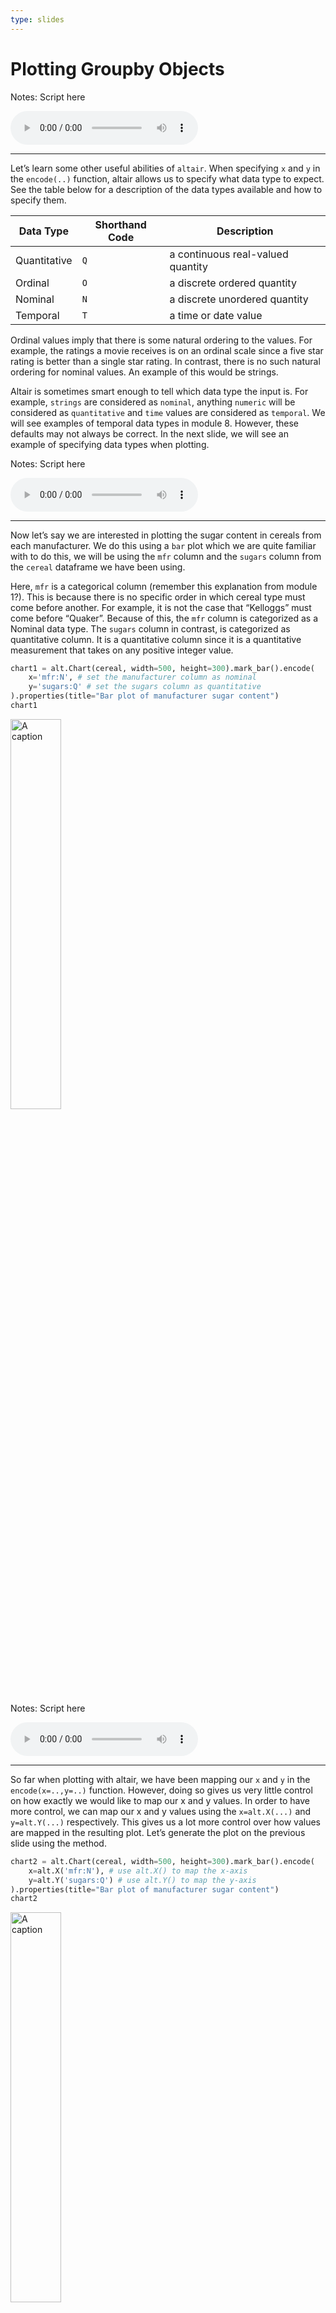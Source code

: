 ```yaml
---
type: slides
---
```


# Plotting Groupby Objects

Notes: Script here

<html>

<audio controls >

<source src="/placeholder_audio.mp3" />

</audio>

</html>

---

Let’s learn some other useful abilities of `altair`. When specifying `x`
and `y` in the `encode(..)` function, altair allows us to specify what
data type to expect. See the table below for a description of the data
types available and how to specify them.

| Data Type    | Shorthand Code | Description                       |
| ------------ | -------------- | --------------------------------- |
| Quantitative | `Q`            | a continuous real-valued quantity |
| Ordinal      | `O`            | a discrete ordered quantity       |
| Nominal      | `N`            | a discrete unordered quantity     |
| Temporal     | `T`            | a time or date value              |

Ordinal values imply that there is some natural ordering to the values.
For example, the ratings a movie receives is on an ordinal scale since a
five star rating is better than a single star rating. In contrast, there
is no such natural ordering for nominal values. An example of this would
be strings.

Altair is sometimes smart enough to tell which data type the input is.
For example, `strings` are considered as `nominal`, anything `numeric`
will be considered as `quantitative` and `time` values are considered as
`temporal`. We will see examples of temporal data types in module 8.
However, these defaults may not always be correct. In the next slide, we
will see an example of specifying data types when plotting.

Notes: Script here

<html>

<audio controls >

<source src="/placeholder_audio.mp3" />

</audio>

</html>

---

Now let’s say we are interested in plotting the sugar content in cereals
from each manufacturer. We do this using a `bar` plot which we are quite
familiar with to do this, we will be using the `mfr` column and the
`sugars` column from the `cereal` dataframe we have been using.

Here, `mfr` is a categorical column (remember this explanation from
module 1?). This is because there is no specific order in which cereal
type must come before another. For example, it is not the case that
“Kelloggs” must come before “Quaker”. Because of this, the `mfr`
column is categorized as a Nominal data type. The `sugars` column in
contrast, is categorized as quantitative column. It is a quantitative
column since it is a quantitative measurement that takes on any positive
integer value.

``` python
chart1 = alt.Chart(cereal, width=500, height=300).mark_bar().encode(
    x='mfr:N', # set the manufacturer column as nominal
    y='sugars:Q' # set the sugars column as quantitative
).properties(title="Bar plot of manufacturer sugar content")
chart1
```
<img src="/module2/chart1.png" alt="A caption" width="40%" />

Notes: Script here

<html>

<audio controls >

<source src="/placeholder_audio.mp3" />

</audio>

</html>

---

So far when plotting with altair, we have been mapping our `x` and `y`
in the `encode(x=..,y=..)` function. However, doing so gives us very
little control on how exactly we would like to map our x and y values.
In order to have more control, we can map our x and y values using the
`x=alt.X(...)` and `y=alt.Y(...)` respectively. This gives us a lot more
control over how values are mapped in the resulting plot. Let’s generate
the plot on the previous slide using the method.

``` python
chart2 = alt.Chart(cereal, width=500, height=300).mark_bar().encode(
    x=alt.X('mfr:N'), # use alt.X() to map the x-axis
    y=alt.Y('sugars:Q') # use alt.Y() to map the y-axis
).properties(title="Bar plot of manufacturer sugar content")
chart2
```
<img src="/module2/chart2.png" alt="A caption" width="40%" />

Notes: Script here

<html>

<audio controls >

<source src="/placeholder_audio.mp3" />

</audio>

</html>

---

Another interesting thing we can do with this new syntax is change the
number of `bins` when generating a bar plot. Having control over the
number of bins in a bar plot may help to make visualization easier which
will make the plots easier to digest. If we wanted to change the number
of bins, we can use the `bin=alt.Bin(maxbins=..)` in `alt.X()` to set a
value for the number of bins. For example, we can generate a bar plot of
the `calories` column in the cereal dataframe and set the number of bins
to `50` by setting `bin=alt.Bin(maxbins=50)`.

``` python
chart3 = alt.Chart(cereal, width=500, height=300).mark_bar().encode(
    x=alt.X('calories:Q', bin=alt.Bin(maxbins=50)), # set max number of bins to 50
    y=alt.Y('count():Q')
).properties(title="Bar plot of cereal calory content")
chart3
```
<img src="/module2/chart3.png" alt="A caption" width="40%" />

Notes: Script here

<html>

<audio controls >

<source src="/placeholder_audio.mp3" />

</audio>

</html>

---

The `x` and `y` labels from the bar plot on the previous slide are not
very informative. Luckily, using the same syntax, we can set custom axis
`titles` using the `title=""` argument. Let’s see how this works by
providing more informative titles to the plot from the previous slide.

``` python
chart4 = alt.Chart(cereal, width=500, height=300).mark_bar().encode(
    x=alt.X('calories:Q', bin=alt.Bin(maxbins=50), title="Calory content"), # Change the axis title
    y=alt.Y('count():Q', title="Count") # Change the axis title
).properties(title="Bar plot of cereal calory content")
chart4
```
<img src="/module2/chart4.png" alt="A caption" width="40%" />

Notes: Script here

<html>

<audio controls >

<source src="/placeholder_audio.mp3" />

</audio>

</html>

---

Let’s return to the question we asked at the beginning slides of
exercise 25:

*_Which manufacturer has the highest mean sugar content?_*

A nice way of showing our results would be to graph this. A bar chart
like this should do the trick\! However, before doing this, we need a
few tricks under our belt. At the beginning slides of exercise 25, we
used the `groupby(by='mfr')` function and then took the `mean()` to
compute these values. Lets see what the resulting dataframe looks like.

``` python
sugar_df = pd.DataFrame(cereal.groupby(by='mfr').mean().loc[:, 'sugars'])
sugar_df
```

```out
       sugars
mfr          
A    3.000000
G    7.954545
K    7.565217
N    1.833333
P    8.777778
Q    5.500000
R    6.125000
```

Notes: Script here

<html>

<audio controls >

<source src="/placeholder_audio.mp3" />

</audio>

</html>

---

Notice in the previous slide that `mfr` has now moved to the left of the
dataframe and the label is lower now than the other column labels? This
is because when you apply `groupby()` to a column, this column becomes
the new dataframe index. Although this is a useful feature in many
cases, Altair cannot access the column names of index columns. To deal
with this, we use `reset_index()` which will convert `mfr` to a regular
column again. See below:

``` python
sugar_df.reset_index(inplace=True)
sugar_df
```

```out
  mfr    sugars
0   A  3.000000
1   G  7.954545
2   K  7.565217
3   N  1.833333
4   P  8.777778
5   Q  5.500000
6   R  6.125000
```

Notice now that the `mfr` column has moved up and next to the `sugars`
column. The index has also been replaced with integers. Now that our
dataframe is in this form, we are able to proceed in plotting the mean
sugar content for each manufacturer.

Notes: Script here

<html>

<audio controls >

<source src="/placeholder_audio.mp3" />

</audio>

</html>

---

Now that we have our `sugar_df` in the correct format, we can proceed to
plot the mean sugar content for each manufacturer.

``` python
chart5 = alt.Chart(cereal, width=500, height=300).mark_bar().encode(
    x=alt.X('mfr:N', title="Manufacturer"),
    y=alt.Y('sugars:Q', title="Mean sugar content")
).properties(title="Bar plot of manufacturers mean sugar content")
chart5
```
<img src="/module2/chart5.png" alt="A caption" width="40%" />

Notes: Script here

<html>

<audio controls >

<source src="/placeholder_audio.mp3" />

</audio>

</html>

---

Let’s go through the steps that were needed to make the plot in the
previous slide.

  - We created a groupby object and calculated the mean for each column
    in the resulting dataframe.  
  - Next, we took the single column we are interested in using `.loc[]`.
  - Since grouping by made `mfr` the new index, we had to use
    `reset_index(inplace=True)` to make `mfr` a column again.
  - Our last action was to generate a bar plot using altair.

Notes: Script here

<html>

<audio controls >

<source src="/placeholder_audio.mp3" />

</audio>

</html>

---

<!-- We've added a title before, so there is nothing new there but adding x and y-axis labels is a little different. We can increase the label font sizes using the argument `fontsize`. In this case, we reference our initial plot and use the verb `.set_ylabel()` and `.set_xlabel()` with the desired axis label as an argument and `fontsize` to assign a desired label size.  -->

<!-- To avoid unnecessary information that will be returned otherwise, whatever our last verb being used with our plot (named `sugar_plot) has to be reassigned back to the object. If we did this any other way, we would not have the ability to do more transformations on our plot, or we would get additional information with the plot output.  -->

<!-- ```{python  out.width = '45%', fig.asp = .40} -->

<!-- sugar_plot = (df.groupby(by='mfr') -->

<!--                 .mean() -->

<!--                 .loc[:,'sugars'] -->

<!--                 .plot.bar(title='Mean sugar content among manufacturers') -->

<!--               ) -->

<!-- sugar_plot.set_ylabel('Sugar content (in grams)', fontsize=9) -->

<!-- sugar_plot = sugar_plot.set_xlabel('Manufacturer', fontsize=9) -->

<!-- sugar_plot -->

<!-- ``` -->

<!-- Notes: Script here -->

<!-- <html> -->

<!-- <audio controls > -->

<!--   <source src="/placeholder_audio.mp3" /> -->

<!-- </audio></html> -->

<!-- --- -->

<!-- In the last plot, we used `.loc[:,'sugars']` to select a single column to the plot, however, we can show multiple mean column values in a single plot by selecting more columns. The columns `fat`, `fiber` and `protein` seem like good choices.  -->

<!-- ```{python out.width = '60%', fig.asp = .58} -->

<!-- nutrition_plot = (df.groupby(by='mfr') -->

<!--                     .mean() -->

<!--                     .loc[:, ['fat', 'fiber', 'protein']] -->

<!--                     .plot.bar(title='Mean nutritrion value over different manufacturers') -->

<!--                  ) -->

<!-- nutrition_plot.set_ylabel('Content (in grams)', fontsize=9) -->

<!-- nutrition_plot = nutrition_plot.set_xlabel('Manufacturer', fontsize=9) -->

<!-- nutrition_plot -->

<!-- ``` -->

<!-- If you want high fibre and low fat, consider having N's cereals for breakfast (or lunch or dinner)! -->

<!-- Notes: Script here -->

<!-- <html> -->

<!-- <audio controls > -->

<!--   <source src="/placeholder_audio.mp3" /> -->

<!-- </audio></html> -->

<!-- --- -->

<!-- ## Multiple Grouping  -->

<!-- We can group by multiple columns as well.  -->

<!-- For example we can grouping by not only manufacturer but also by cereal type! All we do is put both both column labels in square brackets within `.groupby()`. -->

<!-- ```{python} -->

<!-- mfr_type_group = df.groupby(by=['mfr', 'type']) -->

<!-- mfr_type_group.groups -->

<!-- ``` -->

<!-- The attribute `ngroups` indicates how many groups there are.   -->

<!-- ```{python} -->

<!-- mfr_type_group.ngroups -->

<!-- ``` -->

<!-- Notes: Script here -->

<!-- <html> -->

<!-- <audio controls > -->

<!--   <source src="/placeholder_audio.mp3" /> -->

<!-- </audio></html> -->

<!-- --- -->

<!-- If we want to get the dataframe of a specific group now, we put the value of each column in parentheses.  -->

<!-- ```{python} -->

<!-- mfr_type_group.get_group(('K', 'Cold')) -->

<!-- ``` -->

<!-- Notes: Script here -->

<!-- <html> -->

<!-- <audio controls > -->

<!--   <source src="/placeholder_audio.mp3" /> -->

<!-- </audio></html> -->

<!-- --- -->

<!-- We can plot in the same way as before  -->

<!-- ```{python fig.width = 13, fig.height = 9,  out.width = '50%'} -->

<!-- type_plot = (df.groupby(by=['mfr', 'type']) -->

<!--                     .mean() -->

<!--                     .loc[:, ['sugars']] -->

<!--                     .plot.bar(title='Mean sugar value over different manufacturers and types')) -->

<!-- type_plot.set_ylabel('Sugar (in grams)', fontsize=16) -->

<!-- type_plot.set_xlabel('Manufacturer and cereal type', fontsize=16) -->

<!-- type_plot -->

<!-- ``` -->

<!-- Notes: Script here -->

<!-- <html> -->

<!-- <audio controls > -->

<!--   <source src="/placeholder_audio.mp3" /> -->

<!-- </audio></html> -->

<!-- --- -->

Using `pandas` to plot groupby objects is very limited and is not
possible for many other plot types such as scatter plots.  
If you wish to learn more advanced visualization and Python plotting
package **Altair**, come back soon and visit our in development course
**DSCI-031 Exploratory Data Visualization**.

Notes: Script here

<html>

<audio controls >

<source src="/placeholder_audio.mp3" />

</audio>

</html>

---

# Let’s apply what we learned\!

Notes: Script here

<html>

<audio controls >

<source src="/placeholder_audio.mp3" />

</audio>

</html>

